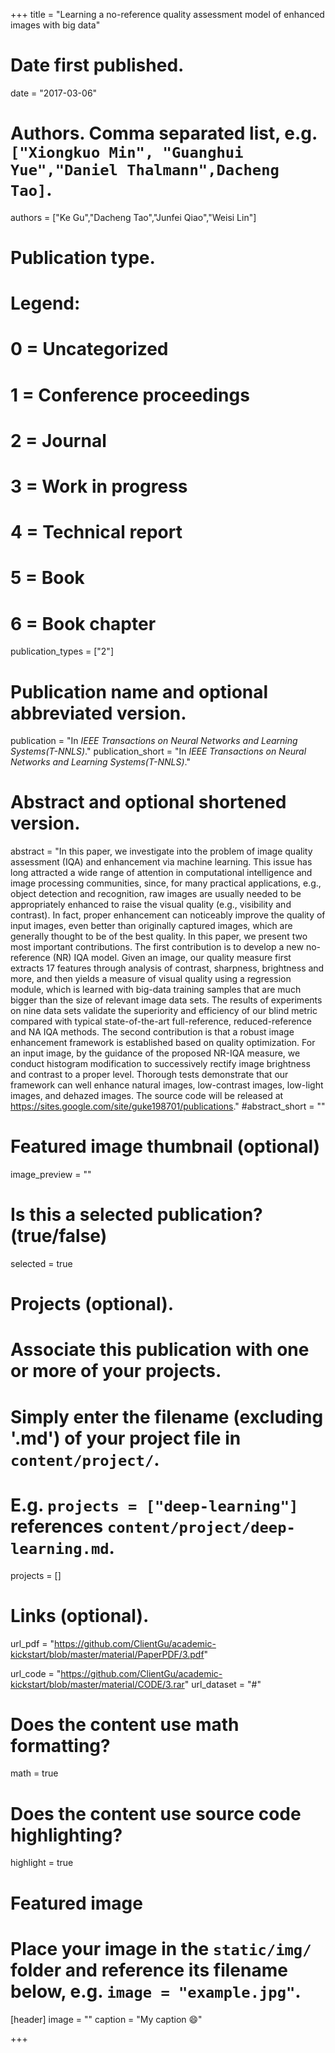 +++
title = "Learning a no-reference quality assessment model of enhanced images with big data"

# Date first published.
date = "2017-03-06"

# Authors. Comma separated list, e.g. `["Xiongkuo Min", "Guanghui Yue","Daniel Thalmann",Dacheng Tao]`.
authors = ["Ke Gu","Dacheng Tao","Junfei Qiao","Weisi Lin"]
# Publication type.
# Legend:
# 0 = Uncategorized
# 1 = Conference proceedings
# 2 = Journal
# 3 = Work in progress
# 4 = Technical report
# 5 = Book
# 6 = Book chapter
publication_types = ["2"]

# Publication name and optional abbreviated version.
publication = "In *IEEE Transactions on Neural Networks and Learning Systems(T-NNLS)*."
publication_short = "In *IEEE Transactions on Neural Networks and Learning Systems(T-NNLS)*."

# Abstract and optional shortened version.
abstract = "In this paper, we investigate into the problem of image quality assessment (IQA) and enhancement via machine learning. This issue has long attracted a wide range of attention in computational intelligence and image processing communities, since, for many practical applications, e.g., object detection and recognition, raw images are usually needed to be appropriately enhanced to raise the visual quality (e.g., visibility and contrast). In fact, proper enhancement can noticeably improve the quality of input images, even better than originally captured images, which are generally thought to be of the best quality. In this paper, we present two most important contributions. The first contribution is to develop a new no-reference (NR) IQA model. Given an image, our quality measure first extracts 17 features through analysis of contrast, sharpness, brightness and more, and then yields a measure of visual quality using a regression module, which is learned with big-data training samples that are much bigger than the size of relevant image data sets. The results of experiments on nine data sets validate the superiority and efficiency of our blind metric compared with typical state-of-the-art full-reference, reduced-reference and NA IQA methods. The second contribution is that a robust image enhancement framework is established based on quality optimization. For an input image, by the guidance of the proposed NR-IQA measure, we conduct histogram modification to successively rectify image brightness and contrast to a proper level. Thorough tests demonstrate that our framework can well enhance natural images, low-contrast images, low-light images, and dehazed images. The source code will be released at https://sites.google.com/site/guke198701/publications."
#abstract_short = ""

# Featured image thumbnail (optional)
image_preview = ""

# Is this a selected publication? (true/false)
selected = true

# Projects (optional).
#   Associate this publication with one or more of your projects.
#   Simply enter the filename (excluding '.md') of your project file in `content/project/`.
#   E.g. `projects = ["deep-learning"]` references `content/project/deep-learning.md`.
projects = []

# Links (optional).
url_pdf = "https://github.com/ClientGu/academic-kickstart/blob/master/material/PaperPDF/3.pdf"

url_code = "https://github.com/ClientGu/academic-kickstart/blob/master/material/CODE/3.rar"
url_dataset = "#"


# Does the content use math formatting?
math = true

# Does the content use source code highlighting?
highlight = true

# Featured image
# Place your image in the `static/img/` folder and reference its filename below, e.g. `image = "example.jpg"`.
[header]
image = ""
caption = "My caption 😄"

+++
